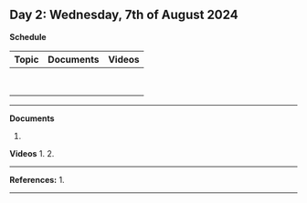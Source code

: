 **Day 2: Wednesday, 7th of August 2024**
-------------------

**Schedule**

|     Topic     |   Documents    |    Videos    |
| ------------- | ------------- | ------------- | 
|             |          |          |
|             |          |          |
|             |          |          |
|             |          |          |
|             |          |          |
|             |          |          |
|             |          |          |
|             |          |          |



----------------------------
**Documents**

1. 


**Videos** 
1. 
2. 
   
<!--- Commenting --->

----------------------------
**References:**
1.  


----------------------------



<!--- Name, " " Youtube, uploaded by   , date, link. 

Use Scribbr for youtuebe citation generations (APA 7)  --->
